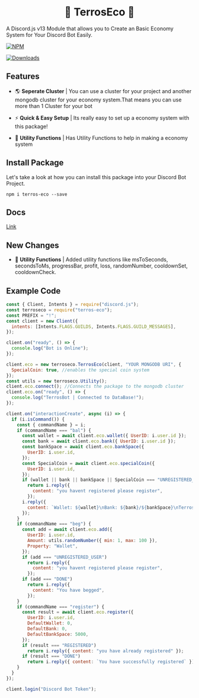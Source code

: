 <h1 align="center">
    💸 TerrosEco 💸
</h1>

A Discord.js v13 Module that allows you to Create an Basic Economy System for Your Discord Bot Easily.

[![NPM](https://nodei.co/npm/terros-eco.png)](https://www.npmjs.com/package/terros-eco)

[![Downloads](https://img.shields.io/npm/dt/terros-eco?logo=npm&style=flat-square)](https://www.npmjs.com/package/terros-eco)

## Features

- 🌎 <b>Seperate Cluster</b> | You can use a cluster for your project and another mongodb cluster for your economy system.That means you can use more than 1 Cluster for your bot

- ⚡️ <b>Quick & Easy Setup</b> | Its really easy to set up a economy system with this package!

- 🔨 <b>Utility Functions</b> | Has Utility Functions to help in making a economy system

## Install Package

Let's take a look at how you can install this package into your Discord Bot Project.

`npm i terros-eco --save`

## Docs

[Link](https://gamerterros.gitbook.io/terroseco)

## New Changes

- 🔨 <b>Utility Functions</b> | Added utility functions like msToSeconds, secondsToMs, progressBar, profit, loss, randomNumber, cooldownSet, cooldownCheck.

## Example Code

```js
const { Client, Intents } = require("discord.js");
const terroseco = require("terros-eco");
const PREFIX = "!";
const client = new Client({
  intents: [Intents.FLAGS.GUILDS, Intents.FLAGS.GUILD_MESSAGES],
});

client.on("ready", () => {
  console.log("Bot is Online");
});

client.eco = new terroseco.TerrosEco(client, "YOUR MONGODB URI", {
  SpecialCoin: true, //enables the special coin system
});
const utils = new terroseco.Utility();
client.eco.connect(); //Connects the package to the mongodb cluster
client.eco.on("ready", () => {
  console.log("TerrosBot | Connected to DataBase!");
});

client.on("interactionCreate", async (i) => {
  if (i.isCommand()) {
    const { commandName } = i;
    if (commandName === "bal") {
      const wallet = await client.eco.wallet({ UserID: i.user.id });
      const bank = await client.eco.bank({ UserID: i.user.id });
      const bankSpace = await client.eco.bankSpace({
        UserID: i.user.id,
      });
      const SpecialCoin = await client.eco.specialCoin({
        UserID: i.user.id,
      });
      if (wallet || bank || bankSpace || SpecialCoin === "UNREGISTERED_USER")
        return i.reply({
          content: "you havent registered please register",
        });
      i.reply({
        content: `Wallet: ${wallet}\nBank: ${bank}/${bankSpace}\nTerrosCoins: ${SpecialCoin}`,
      });
    }
    if (commandName === "beg") {
      const add = await client.eco.add({
        UserID: i.user.id,
        Amount: utils.randomNumber({ min: 1, max: 100 }),
        Property: "Wallet",
      });
      if (add === "UNREGISTERED_USER")
        return i.reply({
          content: "you havent registered please register",
        });
      if (add === "DONE")
        return i.reply({
          content: "You have begged",
        });
    }
    if (commandName === "register") {
      const result = await client.eco.register({
        UserID: i.user.id,
        DefaultWallet: 0,
        DefaultBank: 0,
        DefaultBankSpace: 5000,
      });
      if (result === "REGISTERED")
        return i.reply({ content: "you have already registered" });
      if (result === "DONE")
        return i.reply({ content: `You have successfully registered` });
    }
  }
});

client.login("Discord Bot Token");
```
